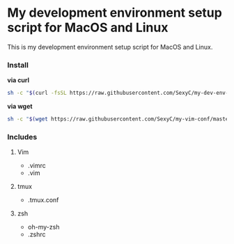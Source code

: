 # My development environment setup script for MacOS and Linux

This is my development environment setup script for MacOS and Linux.

### Install

**via curl**

```bash
sh -c "$(curl -fsSL https://raw.githubusercontent.com/SexyC/my-dev-env-conf/master/setup)"
```

**via wget**

```bash
sh -c "$(wget https://raw.githubusercontent.com/SexyC/my-vim-conf/master/instal://raw.githubusercontent.com/SexyC/my-dev-env-conf/master/setup -O -)"
```

### Includes

1. Vim
	- .vimrc
	- .vim

2. tmux
	- .tmux.conf

3. zsh
	- oh-my-zsh
	- .zshrc

